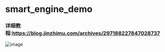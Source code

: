 # smart_engine_demo


### 详细教程:https://blog.jinzhimu.com/archives/297188227847028737

![image](https://user-images.githubusercontent.com/13885222/227864312-64606cb2-4fab-48d7-8346-e2a09f513370.png)

